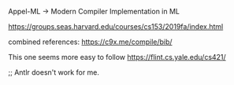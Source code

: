 Appel-ML -> Modern Compiler Implementation in ML

https://groups.seas.harvard.edu/courses/cs153/2019fa/index.html

combined references: https://c9x.me/compile/bib/

This one seems more easy to follow
https://flint.cs.yale.edu/cs421/


;; Antlr doesn't work for me.


